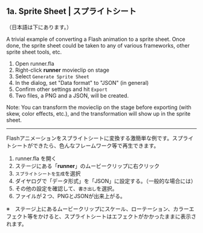 1a. Sprite Sheet | スプライトシート
----

（日本語は下にあります。）

A trivial example of converting a Flash animation to a sprite sheet. Once done, the sprite sheet could be taken to any of various frameworks, other sprite sheet tools, etc.

 1. Open runner.fla
 1. Right-click **runner** movieclip on stage
 1. Select `Generate Sprite Sheet`
 1. In the dialog, set "Data format" to "JSON" (in general)
 1. Confirm other settings and hit `Export`
 1. Two files, a PNG and a JSON, will be created.

Note: You can transform the movieclip on the stage before exporting (with skew, color effects, etc.), and the transformation will show up in the sprite sheet.

---

Flashアニメーションをスプライトシートに変換する激簡単な例です。スプライトシートができたら、色んなフレームワーク等で再生できます。

 1. runner.fla を開く
 1. ステージにある「**runner**」のムービークリップに右クリック
 1. `スプライトシートを生成`を選択
 1. ダイヤログで「データ形式」を「JSON」に設定する。（一般的な場合には）
 1. その他の設定を確認して、`書き出し`を選択。
 1. ファイルが２つ、PNGとJSONが出来上がる。

※　ステージ上にあるムービークリップにスケール、ローテーション、カラーエフェクト等をかけると、スプライトシートはエフェクトがかかったままに表示されます。

